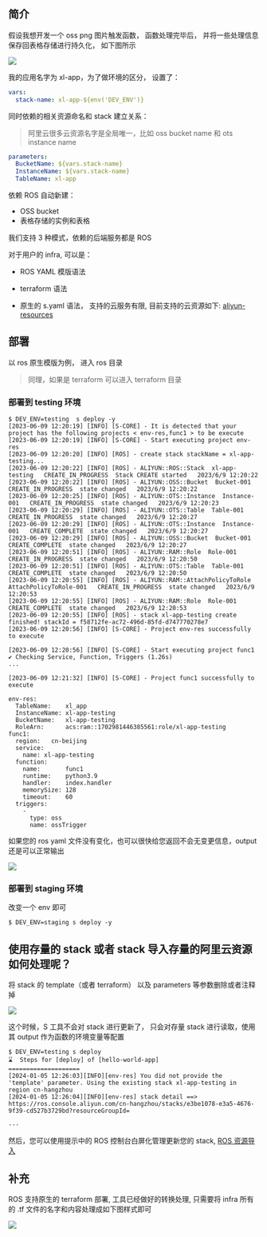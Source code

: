 ## 简介

假设我想开发一个 oss png 图片触发函数， 函数处理完毕后， 并将一些处理信息保存回表格存储进行持久化， 如下图所示

![](https://img.alicdn.com/imgextra/i4/O1CN01FGYh0O1BzpZiqUkPc_!!6000000000017-0-tps-1434-272.jpg)

我的应用名字为 xl-app，为了做环境的区分， 设置了：

```yaml
vars:
  stack-name: xl-app-${env('DEV_ENV')}
```

同时依赖的相关资源命名和 stack 建立关系：

> 阿里云很多云资源名字是全局唯一，比如 oss bucket name 和 ots instance name

```yaml
parameters:
  BucketName: ${vars.stack-name}
  InstanceName: ${vars.stack-name}
  TableName: xl-app
```

依赖 ROS 自动新建：

- OSS bucket
- 表格存储的实例和表格

我们支持 3 种模式，依赖的后端服务都是 ROS

对于用户的 infra, 可以是：

- ROS YAML 模版语法

- terraform 语法

- 原生的 s.yaml 语法， 支持的云服务有限, 目前支持的云资源如下: [aliyun-resources](https://code.alibaba-inc.com/serverless-devs/aliyun-resources)

## 部署

以 ros 原生模版为例， 进入 ros 目录

> 同理，如果是 terraform 可以进入 terraform 目录

### 部署到 testing 环境

```shell
$ DEV_ENV=testing  s deploy -y
[2023-06-09 12:20:19] [INFO] [S-CORE] - It is detected that your project has the following projects < env-res,func1 > to be execute
[2023-06-09 12:20:19] [INFO] [S-CORE] - Start executing project env-res
[2023-06-09 12:20:20] [INFO] [ROS] - create stack stackName = xl-app-testing...
[2023-06-09 12:20:22] [INFO] [ROS] - ALIYUN::ROS::Stack  xl-app-testing   CREATE_IN_PROGRESS  Stack CREATE started   2023/6/9 12:20:22
[2023-06-09 12:20:22] [INFO] [ROS] - ALIYUN::OSS::Bucket  Bucket-001   CREATE_IN_PROGRESS  state changed   2023/6/9 12:20:22
[2023-06-09 12:20:25] [INFO] [ROS] - ALIYUN::OTS::Instance  Instance-001   CREATE_IN_PROGRESS  state changed   2023/6/9 12:20:23
[2023-06-09 12:20:29] [INFO] [ROS] - ALIYUN::OTS::Table  Table-001   CREATE_IN_PROGRESS  state changed   2023/6/9 12:20:27
[2023-06-09 12:20:29] [INFO] [ROS] - ALIYUN::OTS::Instance  Instance-001   CREATE_COMPLETE  state changed   2023/6/9 12:20:27
[2023-06-09 12:20:29] [INFO] [ROS] - ALIYUN::OSS::Bucket  Bucket-001   CREATE_COMPLETE  state changed   2023/6/9 12:20:27
[2023-06-09 12:20:51] [INFO] [ROS] - ALIYUN::RAM::Role  Role-001   CREATE_IN_PROGRESS  state changed   2023/6/9 12:20:50
[2023-06-09 12:20:51] [INFO] [ROS] - ALIYUN::OTS::Table  Table-001   CREATE_COMPLETE  state changed   2023/6/9 12:20:50
[2023-06-09 12:20:55] [INFO] [ROS] - ALIYUN::RAM::AttachPolicyToRole  AttachPolicyToRole-001   CREATE_IN_PROGRESS  state changed   2023/6/9 12:20:53
[2023-06-09 12:20:55] [INFO] [ROS] - ALIYUN::RAM::Role  Role-001   CREATE_COMPLETE  state changed   2023/6/9 12:20:53
[2023-06-09 12:20:55] [INFO] [ROS] - stack xl-app-testing create finished! stackId = f58712fe-ac72-496d-85fd-d747770278e7
[2023-06-09 12:20:56] [INFO] [S-CORE] - Project env-res successfully to execute

[2023-06-09 12:20:56] [INFO] [S-CORE] - Start executing project func1
✔ Checking Service, Function, Triggers (1.26s)
...

[2023-06-09 12:21:32] [INFO] [S-CORE] - Project func1 successfully to execute

env-res:
  TableName:    xl_app
  InstanceName: xl-app-testing
  BucketName:   xl-app-testing
  RoleArn:      acs:ram::1702981446385561:role/xl-app-testing
func1:
  region:   cn-beijing
  service:
    name: xl-app-testing
  function:
    name:       func1
    runtime:    python3.9
    handler:    index.handler
    memorySize: 128
    timeout:    60
  triggers:
    -
      type: oss
      name: ossTrigger

```

如果您的 ros yaml 文件没有变化，也可以很快给您返回不会无变更信息，output 还是可以正常输出

![](https://img.alicdn.com/imgextra/i3/O1CN01w7QURB1tlUGqNkmQw_!!6000000005942-2-tps-1766-554.png)

### 部署到 staging 环境

改变一个 env 即可

```shell
$ DEV_ENV=staging s deploy -y
```

## 使用存量的 stack 或者 stack 导入存量的阿里云资源如何处理呢？

将 stack 的 template（或者 terraform） 以及 parameters 等参数删除或者注释掉

![](https://img.alicdn.com/imgextra/i2/O1CN01dBE0pT1RzP8DYBTJF_!!6000000002182-0-tps-1236-544.jpg)

这个时候，S 工具不会对 stack 进行更新了， 只会对存量 stack 进行读取，使用其 output 作为函数的环境变量等配置

```shell
$ DEV_ENV=testing s deploy
⌛  Steps for [deploy] of [hello-world-app]
====================
[2024-01-05 12:26:03][INFO][env-res] You did not provide the 'template' parameter. Using the existing stack xl-app-testing in region cn-hangzhou
[2024-01-05 12:26:04][INFO][env-res] stack detail ==>
https://ros.console.aliyun.com/cn-hangzhou/stacks/e3be1078-e3a5-4676-9f39-cd527b3729bd?resourceGroupId=

···
```

然后，您可以使用提示中的 ROS 控制台白屏化管理更新您的 stack, [ROS 资源导入](https://www.alibabacloud.com/help/zh/ros/user-guide/overview-6)

## 补充

ROS 支持原生的 terraform 部署, 工具已经做好的转换处理, 只需要将 infra 所有的 .tf 文件的名字和内容处理成如下图样式即可

![](https://img.alicdn.com/imgextra/i4/O1CN019yPeue23oMzC6idd9_!!6000000007302-0-tps-1592-1548.jpg)

